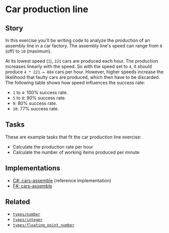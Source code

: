 # Car production line

## Story

In this exercise you'll be writing code to analyze the production of an assembly line in a car factory. The assembly line's speed can range from `0` (off) to `10` (maximum).

At its lowest speed (`1`), `221` cars are produced each hour. The production increases linearly with the speed. So with the speed set to `4`, it should produce `4 * 221 = 884` cars per hour. However, higher speeds increase the likelihood that faulty cars are produced, which then have to be discarded. The following table shows how speed influences the success rate:

- `1` to `4`: 100% success rate.
- `5` to `8`: 90% success rate.
- `9`: 80% success rate.
- `10`: 77% success rate.

## Tasks

These are example tasks that fit the car production line exercise:

- Calculate the production rate per hour
- Calculate the number of working items produced per minute

## Implementations

- [C#: cars-assemble][implementation-csharp] (reference implementation)
- [F#: cars-assemble][implementation-fsharp]

## Related

- [`types/number`][types-number]
- [`types/integer`][types-integer]
- [`types/floating_point_number`][types-floating_point_number]

[types-number]: https://github.com/exercism/v3/blob/main/reference/types/number.md
[types-integer]: https://github.com/exercism/v3/blob/main/reference/types/integer.md
[types-floating_point_number]: https://github.com/exercism/v3/blob/main/reference/types/floating_point_number.md
[implementation-csharp]: https://github.com/exercism/csharp/blob/main/exercises/concept/cars-assemble/.docs/instructions.md
[implementation-fsharp]: https://github.com/exercism/fsharp/blob/main/exercises/concept/cars-assemble/.docs/instructions.md
